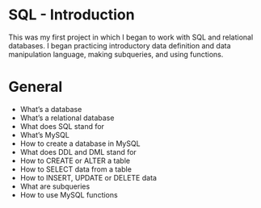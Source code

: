 # SQL - Introduction
This was my first project in which I began to work with SQL and relational databases. I began practicing introductory data definition and data manipulation language, making subqueries, and using functions.

# General
* What’s a database
* What’s a relational database
* What does SQL stand for
* What’s MySQL
* How to create a database in MySQL
* What does DDL and DML stand for
* How to CREATE or ALTER a table
* How to SELECT data from a table
* How to INSERT, UPDATE or DELETE data
* What are subqueries
* How to use MySQL functions
